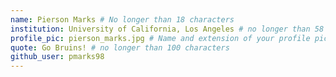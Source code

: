 ```yaml
---
name: Pierson Marks # No longer than 18 characters
institution: University of California, Los Angeles # no longer than 58 characters
profile_pic: pierson_marks.jpg # Name and extension of your profile picture(ex. mona.png)
quote: Go Bruins! # no longer than 100 characters
github_user: pmarks98
---
```

